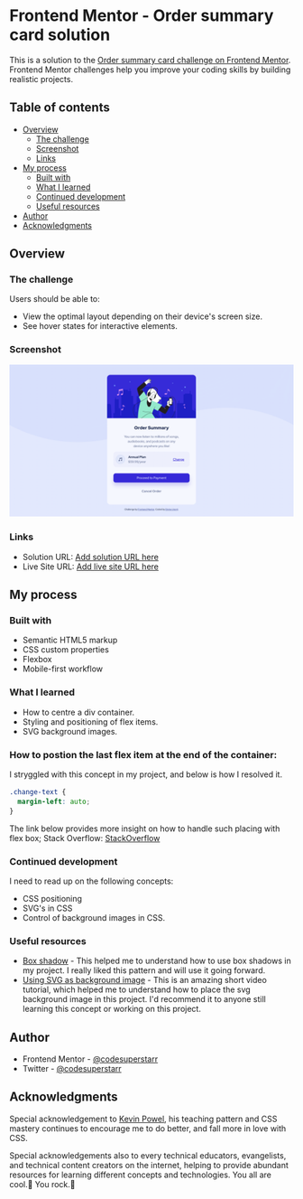 # Frontend Mentor - Order summary card solution

This is a solution to the [Order summary card challenge on Frontend Mentor](https://www.frontendmentor.io/challenges/order-summary-component-QlPmajDUj). Frontend Mentor challenges help you improve your coding skills by building realistic projects. 

## Table of contents

- [Overview](#overview)
  - [The challenge](#the-challenge)
  - [Screenshot](#screenshot)
  - [Links](#links)
- [My process](#my-process)
  - [Built with](#built-with)
  - [What I learned](#what-i-learned)
  - [Continued development](#continued-development)
  - [Useful resources](#useful-resources)
- [Author](#author)
- [Acknowledgments](#acknowledgments)


## Overview

### The challenge

Users should be able to:

- View the optimal layout depending on their device's screen size.
- See hover states for interactive elements.

### Screenshot

![](screenshot/Screenshot%202023-08-13%20at%206.09.03%20AM.png)

### Links

- Solution URL: [Add solution URL here](https://your-solution-url.com)
- Live Site URL: [Add live site URL here](https://your-live-site-url.com)

## My process

### Built with

- Semantic HTML5 markup
- CSS custom properties
- Flexbox
- Mobile-first workflow

### What I learned

- How to centre a div container.
- Styling and positioning of flex items.
- SVG background images.


### How to postion the last flex item at the end of the container: 

I stryggled with this concept in my project, and below is how I resolved it.

```css
.change-text {
  margin-left: auto;
}
```
The link below provides more insight on how to handle such placing with flex box;
Stack Overflow: [StackOverflow](https://stackoverflow.com/questions/33924655/position-last-flex-item-at-the-end-of-container)


### Continued development
I need to read up on the following concepts:
- CSS positioning
- SVG's in CSS
- Control of background images in CSS.


### Useful resources

- [Box shadow](https://css-tricks.com/almanac/properties/b/box-shadow/) - This helped me to understand how to use box shadows in my project. I really liked this pattern and will use it going forward.
- [Using SVG as background image](https://youtu.be/xjHoKTIwENY) - This is an amazing short video tutorial, which helped me to understand how to place the svg background image in this project. I'd recommend it to anyone still learning this concept or working on this project.

## Author

- Frontend Mentor - [@codesuperstarr](https://www.frontendmentor.io/profile/codesuperstarr)
- Twitter - [@codesuperstarr](https://www.twitter.com/codesuperstarr)

## Acknowledgments

Special acknowledgement to [Kevin Powel](https://www.youtube.com/@KevinPowell), his teaching pattern and CSS mastery continues to encourage me to do better, and fall more in love with CSS.

Special acknowledgements also to every technical educators, evangelists, and technical content creators on the internet, helping to provide abundant resources for learning different concepts and technologies. You all are cool.💯 You rock.🙌
